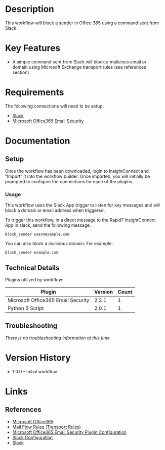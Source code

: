 # Description

This workflow will block a sender in Office 365 using a command sent from Slack.

# Key Features

* A simple command sent from Slack will block a malicious email or domain using Microsoft Exchange transport rules (see references section)

# Requirements

The following connections will need to be setup: 

* [Slack](https://insightconnect.help.rapid7.com/docs/configure-slack-for-chatops)
* [Microsoft Office365 Email Security](https://insightconnect.help.rapid7.com/docs/mass-delete-with-powershell#section-set-up-office-365-dependencies)

# Documentation

## Setup

Once the workflow has been downloaded, login to InsightConnect and “Import” it into the workflow builder. Once imported, you will initially be prompted to configure the connections for each of the plugins.

### Usage

This workflow uses the Slack App trigger to listen for key messages and will block a domain or email address when triggered.

To trigger this workflow, in a direct message to the Rapid7 InsightConnect App in slack, send the following message.

`block_sender user@example.com`

You can also block a malicious domain. For example: 

`block_sender example.com`

## Technical Details

Plugins utilized by workflow:

|Plugin|Version|Count|
|----|----|--------|
|Microsoft Office365 Email Security|2.2.1|1|
|Python 3 Script|2.0.1|1|

## Troubleshooting

_There is no troubleshooting information at this time_

# Version History

* 1.0.0 - Initial workflow

# Links

## References

* [Microsoft Office365](https://www.office.com)
* [Mail Flow Rules (Transport Rules)](https://docs.microsoft.com/en-us/exchange/security-and-compliance/mail-flow-rules/mail-flow-rules)
* [Microsoft Office365 Email Security Plugin Configuration](https://insightconnect.help.rapid7.com/docs/mass-delete-with-powershell#section-set-up-office-365-dependencies)
* [Slack Configuration](https://insightconnect.help.rapid7.com/docs/configure-slack-for-chatops)
* [Slack](https://slack.com/)
